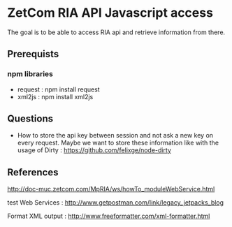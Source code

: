 # ZetCom RIA API Javascript access

The goal is to be able to access RIA api and retrieve information from there.

## Prerequists

### npm libraries

- request : npm install request
- xml2js : npm install xml2js

## Questions

- How to store the api key between session and not ask a new key on every request. Maybe we want to store these information like with the usage of Dirty : https://github.com/felixge/node-dirty


## References

http://doc-muc.zetcom.com/MpRIA/ws/howTo_moduleWebService.html

test Web Services : http://www.getpostman.com/link/legacy_jetpacks_blog

Format XML output : http://www.freeformatter.com/xml-formatter.html

